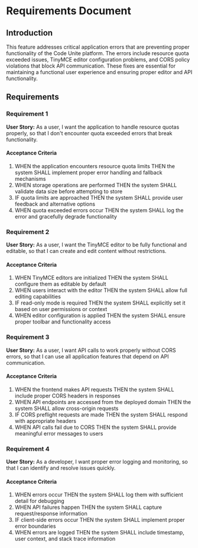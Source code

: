 # Requirements Document

## Introduction

This feature addresses critical application errors that are preventing proper functionality of the Code Unite platform. The errors include resource quota exceeded issues, TinyMCE editor configuration problems, and CORS policy violations that block API communication. These fixes are essential for maintaining a functional user experience and ensuring proper editor and API functionality.

## Requirements

### Requirement 1

**User Story:** As a user, I want the application to handle resource quotas properly, so that I don't encounter quota exceeded errors that break functionality.

#### Acceptance Criteria

1. WHEN the application encounters resource quota limits THEN the system SHALL implement proper error handling and fallback mechanisms
2. WHEN storage operations are performed THEN the system SHALL validate data size before attempting to store
3. IF quota limits are approached THEN the system SHALL provide user feedback and alternative options
4. WHEN quota exceeded errors occur THEN the system SHALL log the error and gracefully degrade functionality

### Requirement 2

**User Story:** As a user, I want the TinyMCE editor to be fully functional and editable, so that I can create and edit content without restrictions.

#### Acceptance Criteria

1. WHEN TinyMCE editors are initialized THEN the system SHALL configure them as editable by default
2. WHEN users interact with the editor THEN the system SHALL allow full editing capabilities
3. IF read-only mode is required THEN the system SHALL explicitly set it based on user permissions or context
4. WHEN editor configuration is applied THEN the system SHALL ensure proper toolbar and functionality access

### Requirement 3

**User Story:** As a user, I want API calls to work properly without CORS errors, so that I can use all application features that depend on API communication.

#### Acceptance Criteria

1. WHEN the frontend makes API requests THEN the system SHALL include proper CORS headers in responses
2. WHEN API endpoints are accessed from the deployed domain THEN the system SHALL allow cross-origin requests
3. IF CORS preflight requests are made THEN the system SHALL respond with appropriate headers
4. WHEN API calls fail due to CORS THEN the system SHALL provide meaningful error messages to users

### Requirement 4

**User Story:** As a developer, I want proper error logging and monitoring, so that I can identify and resolve issues quickly.

#### Acceptance Criteria

1. WHEN errors occur THEN the system SHALL log them with sufficient detail for debugging
2. WHEN API failures happen THEN the system SHALL capture request/response information
3. IF client-side errors occur THEN the system SHALL implement proper error boundaries
4. WHEN errors are logged THEN the system SHALL include timestamp, user context, and stack trace information
